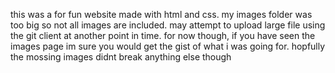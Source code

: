 this was a for fun website made with html and css. my images folder was too big so not all images are included. may attempt to upload large file using the git client at another point in time. for now though, if you have seen the images page im sure you would get the gist of what i was going for. hopfully the mossing images didnt break anything else though
